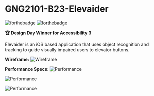 # GNG2101-B23-Elevaider

![forthebadge](https://forthebadge.com/images/badges/made-with-swift.svg)
[![forthebadge](https://forthebadge.com/images/badges/cc-by.svg)](https://creativecommons.org/licenses/by/4.0)

**:trophy: Design Day Winner for Accessibility 3**

Elevaider is an iOS based application that uses object recognition and tracking to guide visually impaired users to elevator buttons.

**Wireframe:**
![Wireframe](https://github.com/thuyvi-le/GNG2101/blob/main/Image/wireframe.png?raw=true)

**Performance Specs:**
![Performance](https://github.com/thuyvi-le/GNG2101_Elevaider/blob/main/Performance/Screen%20Shot%202020-11-25%20at%203.00.36%20PM.png?raw=true)

![Performance](https://github.com/thuyvi-le/GitHub_GNG2101_Elevaider/blob/main/Performance/Screen%20Shot%202020-11-25%20at%203.00.47%20PM.png?raw=true)

![Performance](https://github.com/thuyvi-le/GitHub_GNG2101_Elevaider/blob/main/Performance/Screen%20Shot%202020-11-25%20at%203.00.44%20PM.png?raw=true)
